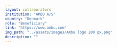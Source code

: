 ```yaml
---
layout: collaborators
institution: "AMBU A/S"
country: "Denmark"
role: "Beneficiary"
link: "https://www.ambu.com"
img_path: "../assets/images/Ambu logo 200 px.png"
description: ""
---
```

